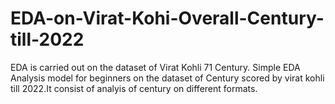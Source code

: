 # EDA-on-Virat-Kohi-Overall-Century-till-2022
EDA is carried out on the dataset of Virat Kohli 71 Century.
Simple EDA Analysis model for beginners on the dataset of Century scored by virat kohli till 2022.It consist of analyis of century on different formats.

